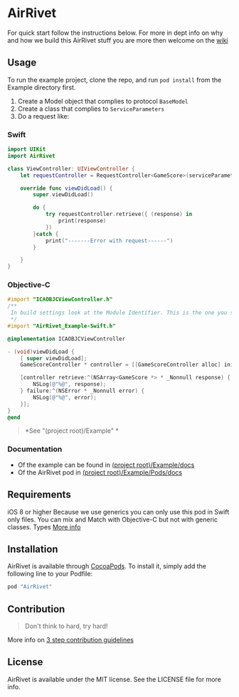 # AirRivet

For quick start follow the instructions below. For more in dept info on why and how we build this AirRivet stuff you are more then welcome on the [wiki](https://github.com/icapps/ios-air-rivet/wiki)

## Usage

To run the example project, clone the repo, and run `pod install` from the Example directory first.

1. Create a Model object that complies to protocol `BaseModel`
2. Create a class that complies to `ServiceParameters`
3. Do a request like:

### Swift
```swift
import UIKit
import AirRivet

class ViewController: UIViewController {
	let requestController = RequestController<GameScore>(serviceParameters: ParseExampleService <GameScore>())

    override func viewDidLoad() {
        super.viewDidLoad()

		do {
			try requestController.retrieve({ (response) in
				print(response)
			})
		}catch {
			print("-------Error with request------")
		}

    }
}
```
### Objective-C
```objective-C
#import "ICAOBJCViewController.h"
/**
 In build settings look at the Module Identifier. This is the one you should use to import swift files from the same target.
 */
#import "AirRivet_Example-Swift.h"

@implementation ICAOBJCViewController

- (void)viewDidLoad {
	[ super viewDidLoad];
	GameScoreController * controller = [[GameScoreController alloc] init];

	[controller retrieve:^(NSArray<GameScore *> * _Nonnull response) {
		NSLog(@"%@", response);
	} failure:^(NSError * _Nonnull error) {
		NSLog(@"%@", error);
	}];
}
@end
```
> *See "(project root)/Example" *

### Documentation

* Of the example can be found in [(project root)/Example/docs](http://htmlpreview.github.io/?https://github.com/icapps/ios-air-rivet/blob/master/Example/docs/index.html)
* Of the AirRivet pod in [(project root)/Example/Pods/docs](http://htmlpreview.github.io/?https://github.com/icapps/ios-air-rivet/blob/master/Example/Pods/docs/index.html)

## Requirements

iOS 8 or higher
Because we use generics you can only use this pod in Swift only files. You can mix and Match with Objective-C but not with generic classes.  Types [More info](https://developer.apple.com/library/ios/documentation/Swift/Conceptual/BuildingCocoaApps/InteractingWithObjective-CAPIs.html#//apple_ref/doc/uid/TP40014216-CH4-ID53)

## Installation

AirRivet is available through [CocoaPods](http://cocoapods.org). To install
it, simply add the following line to your Podfile:

```ruby
pod "AirRivet"
```
## Contribution
> Don't think to hard, try hard!

More info on [3 step contribution guidelines](https://github.com/icapps/ios-air-rivet/wiki/Contribution)
## License

AirRivet is available under the MIT license. See the LICENSE file for more info.
